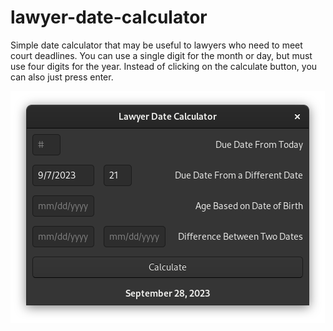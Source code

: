 # lawyer-date-calculator
Simple date calculator that may be useful to lawyers who need to meet court deadlines. You can use a single digit for the month or day, but must use four digits for the year. Instead of clicking on the calculate button, you can also just press enter.

![](screenshot.png)
